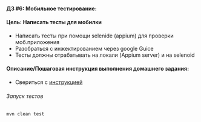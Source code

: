 #### ДЗ #6: Мобильное тестирование:

#### Цель: Написать тесты для мобилки
- Написать тесты при помощи selenide (appium) для проверки моб.приложения
- Разобраться с инжектированием через google Guice
- Тесты должны отрабатывать на локали (Appium server) и на selenoid

#### Описание/Пошаговая инструкция выполнения домашнего задания:
- Свериться с [инструкцией](infra/docs/appium_local_install.md) 

###### Запуск тестов
```bash
mvn clean test
```